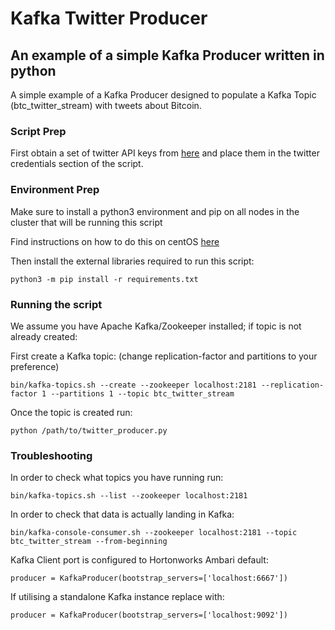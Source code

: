 # Kafka Twitter Producer

## An example of a simple Kafka Producer written in python

A simple example of a Kafka Producer designed to populate a Kafka Topic (btc_twitter_stream) with tweets about Bitcoin.

### Script Prep

First obtain a set of twitter API keys from [here](http://dev.twitter.com) and place them in the twitter credentials section of the script.

### Environment Prep

Make sure to install a python3 environment and pip on all nodes in the cluster that will be running this script

Find instructions on how to do this on centOS [here](https://njanmo.github.io/useful/2018/02/08/hdp-sandbox.html#3)

Then install the external libraries required to run this script:

```
python3 -m pip install -r requirements.txt
```

### Running the script

We assume you have Apache Kafka/Zookeeper installed; if topic is not already created:

First create a Kafka topic: (change replication-factor and partitions to your preference)

```
bin/kafka-topics.sh --create --zookeeper localhost:2181 --replication-factor 1 --partitions 1 --topic btc_twitter_stream
```

Once the topic is created run:

```
python /path/to/twitter_producer.py
```

### Troubleshooting

In order to check what topics you have running run:

```
bin/kafka-topics.sh --list --zookeeper localhost:2181
```

In order to check that data is actually landing in Kafka:

```
bin/kafka-console-consumer.sh --zookeeper localhost:2181 --topic btc_twitter_stream --from-beginning
```

Kafka Client port is configured to Hortonworks Ambari default:

```
producer = KafkaProducer(bootstrap_servers=['localhost:6667'])
```

If utilising a standalone Kafka instance replace with:

```
producer = KafkaProducer(bootstrap_servers=['localhost:9092'])
```
